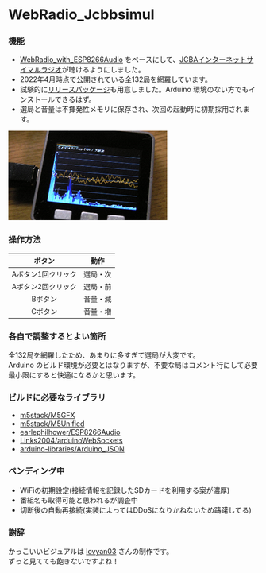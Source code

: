 # WebRadio_Jcbbsimul

### 機能
- [WebRadio_with_ESP8266Audio](https://github.com/m5stack/M5Unified/tree/master/examples/Advanced/WebRadio_with_ESP8266Audio) をベースにして、[JCBAインターネットサイマルラジオ](https://www.jcbasimul.com/)が聴けるようにしました。
- 2022年4月時点で公開されている全132局を網羅しています。
- 試験的に[リリースパッケージ](release/)も用意しました。Arduino 環境のない方でもインストールできるはず。
- 選局と音量は不揮発性メモリに保存され、次回の起動時に初期採用されます。

![image1](docs/screenshot.png)

### 操作方法
|ボタン|動作|
|:-------------:|:----:|
|Aボタン1回クリック|選局・次|
|Aボタン2回クリック|選局・前|
|Bボタン|音量・減|
|Cボタン|音量・増|

### 各自で調整するとよい箇所
全132局を網羅したため、あまりに多すぎて選局が大変です。  
Arduino のビルド環境が必要とはなりますが、不要な局はコメント行にして必要最小限にすると快適になるかと思います。

### ビルドに必要なライブラリ
- [m5stack/M5GFX](https://github.com/m5stack/M5GFX)
- [m5stack/M5Unified](https://github.com/m5stack/M5Unified)
- [earlephilhower/ESP8266Audio](https://github.com/earlephilhower/ESP8266Audio)
- [Links2004/arduinoWebSockets](https://github.com/Links2004/arduinoWebSockets)
- [arduino-libraries/Arduino_JSON](https://github.com/arduino-libraries/Arduino_JSON)

### ペンディング中
- WiFiの初期設定(接続情報を記録したSDカードを利用する案が濃厚)
- 番組名も取得可能と思われるが調査中
- 切断後の自動再接続(実装によってはDDoSになりかねないため躊躇してる)

### 謝辞
かっこいいビジュアルは [lovyan03](https://github.com/lovyan03/) さんの制作です。  
ずっと見てても飽きないですよね！
